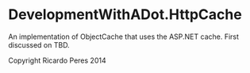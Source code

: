 DevelopmentWithADot.HttpCache
=================================================

An implementation of ObjectCache that uses the ASP.NET cache.
First discussed on TBD.

Copyright Ricardo Peres 2014